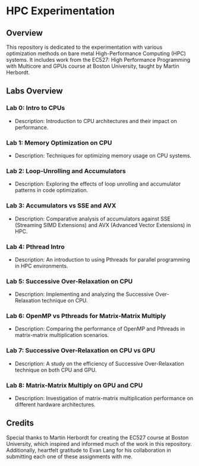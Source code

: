 # HPC Experimentation

## Overview
This repository is dedicated to the experimentation with various optimization methods on bare metal High-Performance Computing (HPC) systems. It includes work from the EC527: High Performance Programming with Multicore and GPUs
course at Boston University, taught by Martin Herbordt.

## Labs Overview

### Lab 0: Intro to CPUs
- Description: Introduction to CPU architectures and their impact on performance.

### Lab 1: Memory Optimization on CPU
- Description: Techniques for optimizing memory usage on CPU systems.

### Lab 2: Loop-Unrolling and Accumulators
- Description: Exploring the effects of loop unrolling and accumulator patterns in code optimization.

### Lab 3: Accumulators vs SSE and AVX
- Description: Comparative analysis of accumulators against SSE (Streaming SIMD Extensions) and AVX (Advanced Vector Extensions) in HPC.

### Lab 4: Pthread Intro
- Description: An introduction to using Pthreads for parallel programming in HPC environments.

### Lab 5: Successive Over-Relaxation on CPU
- Description: Implementing and analyzing the Successive Over-Relaxation technique on CPU.

### Lab 6: OpenMP vs Pthreads for Matrix-Matrix Multiply
- Description: Comparing the performance of OpenMP and Pthreads in matrix-matrix multiplication scenarios.

### Lab 7: Successive Over-Relaxation on CPU vs GPU
- Description: A study on the efficiency of Successive Over-Relaxation technique on both CPU and GPU.

### Lab 8: Matrix-Matrix Multiply on GPU and CPU
- Description: Investigation of matrix-matrix multiplication performance on different hardware architectures.

## Credits
Special thanks to Martin Herbordt for creating the EC527 course at Boston University, which inspired and informed much of the work in this repository. Additionally, heartfelt gratitude to Evan Lang for his collaboration in submitting each one of these assignments with me. 
